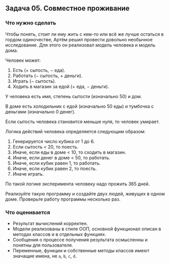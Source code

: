 ## Задача 05. Совместное проживание
### Что нужно сделать
Чтобы понять, стоит ли ему жить с кем-то или всё же лучше остаться в гордом одиночестве, Артём решил провести довольно необычное исследование. Для этого он реализовал модель человека и модель дома.

Человек может:

1. Есть (+ сытость, − еда).
1. Работать (− сытость, + деньги).
1. Играть (− сытость).
1. Ходить в магазин за едой (+ еда, − деньги).

У человека есть имя, степень сытости (изначально 50) и дом.

В доме есть холодильник с едой (изначально 50 еды) и тумбочка с деньгами (изначально 0 денег).

Если сытость человека становится меньше нуля, то человек умирает.

Логика действий человека определяется следующим образом:

1. Генерируется число кубика от 1 до 6.
1. Если сытость < 20, то поесть.
1. Иначе, если еды в доме < 10, то сходить в магазин.
1. Иначе, если денег в доме < 50, то работать.
1. Иначе, если кубик равен 1, то работать.
1. Иначе, если кубик равен 2, то поесть.
1. Иначе играть.

По такой логике эксперимента человеку надо прожить 365 дней.

Реализуйте такую программу и создайте двух людей, живущих в одном доме. Проверьте работу программы несколько раз. 
### Что оценивается
- Результат вычислений корректен.
- Модели реализованы в стиле ООП, основной функционал описан в методах классов и в отдельных функциях.
- Сообщения о процессе получения результата осмысленны и понятны для пользователя.
- Переменные, функции и собственные методы классов имеют значащие имена, не `a`, `b`, `c`, `d`.

